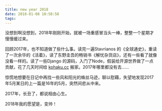 ```yaml
---
title: new year 2018
date: 2018-01-08 10:58:58
tags:
---
```


没想到啊没想到，2018年刚刚开始，就被一场重感冒当头一棒，整整一个星期才慢慢缓过来。

回顾2017年，也不知道做了些什么事。读完一遍Stavrianos 的《全球通史》，重读了一次余华的《活着》，读了东野圭吾的畅销书《解忧杂货店》，还有一些看了就像没看一样的。读了一些Django 的源码，入门了Node，假装给开源世界做了一点贡献，花了几天时间给 [kohaku.cc](""http://kohaku.cc") 搬家。2017年哪里都没有去……

惊慌地想要在日记中再找一些风和阳光的蛛丝马迹，聊以慰藉，失望地发现2017年5月某日的上一篇是16年的5月，突然间悲从中来。

2017年，长丑了，都说相由心生。

2018年我的愿望是，变帅！